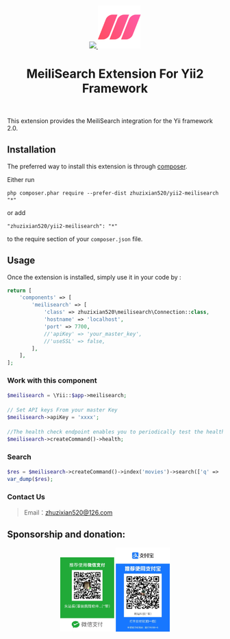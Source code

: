 <p align="center">
    <a href="https://github.com/yiisoft" target="_blank">
        <img src="https://avatars0.githubusercontent.com/u/993323" height="100px">
        <img src="logo_meilisearch.png" height="100px">
    </a>
    <h1 align="center">MeiliSearch Extension For Yii2 Framework</h1>
    <br>
</p>


This extension provides the MeiliSearch integration for the Yii framework 2.0. 

## Installation

The preferred way to install this extension is through [composer](http://getcomposer.org/download/).

Either run

```
php composer.phar require --prefer-dist zhuzixian520/yii2-meilisearch "*"
```

or add

```
"zhuzixian520/yii2-meilisearch": "*"
```

to the require section of your `composer.json` file.


Usage
-----

Once the extension is installed, simply use it in your code by  :

```php
return [
    'components' => [
        'meilisearch' => [
            'class' => zhuzixian520\meilisearch\Connection::class,
            'hostname' => 'localhost',
            'port' => 7700,
            //'apiKey' => 'your_master_key',
            //'useSSL' => false,
        ],
    ],
];
```

### Work with this component

```php
$meilisearch = \Yii::$app->meilisearch;

// Set API keys From your master Key
$meilisearch->apiKey = 'xxxx';

//The health check endpoint enables you to periodically test the health of your Meilisearch instance
$meilisearch->createCommand()->health;
```

### Search

```php
$res = $meilisearch->createCommand()->index('movies')->search(['q' => 'saw', 'limit' => 2,]);
var_dump($res);
```

### Contact Us

>Email：zhuzixian520@126.com


## Sponsorship and donation:

<p align="center">
    <img src="wepay.jpg" width="25%">
    <img src="alipay.jpg" width="25%">
</p>